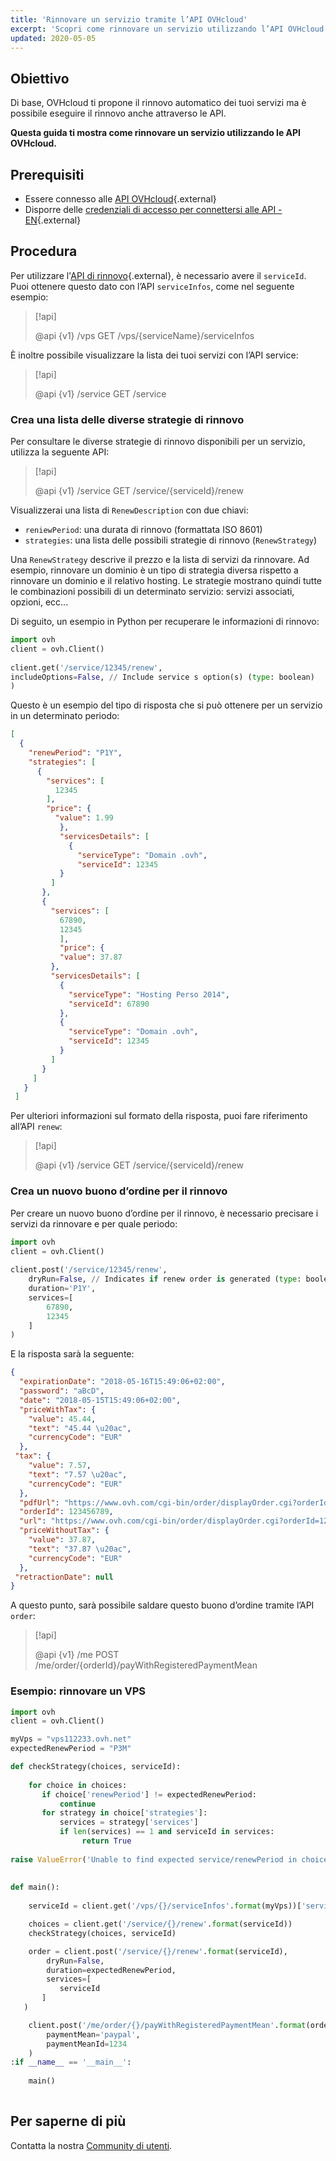 ```yaml
---
title: 'Rinnovare un servizio tramite l’API OVHcloud'
excerpt: 'Scopri come rinnovare un servizio utilizzando l’API OVHcloud'
updated: 2020-05-05
---
```


## Obiettivo

Di base, OVHcloud ti propone il rinnovo automatico dei tuoi servizi ma è possibile eseguire il rinnovo anche attraverso le API.

**Questa guida ti mostra come rinnovare un servizio utilizzando le API OVHcloud.**

## Prerequisiti

- Essere connesso alle [API OVHcloud](https://api.ovh.com/){.external}
- Disporre delle [credenziali di accesso per connettersi alle API - EN](/pages/manage_and_operate/api/first-steps){.external}

## Procedura

Per utilizzare l'[API di rinnovo](https://api.ovh.com/console/#/service/{serviceId}/renew#GET){.external}, è necessario avere il `serviceId`. Puoi ottenere questo dato con l’API `serviceInfos`, come nel seguente esempio:

> [!api]
>
> @api {v1} /vps GET /vps/{serviceName}/serviceInfos
>

È inoltre possibile visualizzare la lista dei tuoi servizi con l’API service:

> [!api]
>
> @api {v1} /service GET /service
>

### Crea una lista delle diverse strategie di rinnovo

Per consultare le diverse strategie di rinnovo disponibili per un servizio, utilizza la seguente API:

> [!api]
>
> @api {v1} /service GET /service/{serviceId}/renew
>

Visualizzerai una lista di `RenewDescription` con due chiavi:
     
* `reniewPeriod`: una durata di rinnovo (formattata ISO 8601)
* `strategies`: una lista delle possibili strategie di rinnovo (`RenewStrategy`)

Una `RenewStrategy` descrive il prezzo e la lista di servizi da rinnovare. Ad esempio, rinnovare un dominio è un tipo di strategia diversa rispetto a rinnovare un dominio e il relativo hosting. Le strategie mostrano quindi tutte le combinazioni possibili di un determinato servizio: servizi associati, opzioni, ecc...

Di seguito, un esempio in Python per recuperare le informazioni di rinnovo:
     
```python
import ovh
client = ovh.Client()
     
client.get('/service/12345/renew',
includeOptions=False, // Include service s option(s) (type: boolean)
)
```
     
Questo è un esempio del tipo di risposta che si può ottenere per un servizio in un determinato periodo:
     
```json
[
  {
    "renewPeriod": "P1Y",
    "strategies": [
      {
        "services": [
          12345
        ],
        "price": {
          "value": 1.99
           },
           "servicesDetails": [
             {
               "serviceType": "Domain .ovh",
               "serviceId": 12345
           }
         ]
       },
       {
         "services": [
           67890,
           12345
           ],
           "price": {
           "value": 37.87
         },
         "servicesDetails": [
           {
             "serviceType": "Hosting Perso 2014",
             "serviceId": 67890
           },
           {
             "serviceType": "Domain .ovh",
             "serviceId": 12345
           }
         ]
       }
     ]
   }
 ]
```

Per ulteriori informazioni sul formato della risposta, puoi fare riferimento all’API `renew`:

> [!api]
>
> @api {v1} /service GET /service/{serviceId}/renew
>

 
### Crea un nuovo buono d’ordine per il rinnovo

Per creare un nuovo buono d’ordine per il rinnovo, è necessario precisare i servizi da rinnovare e per quale periodo:    
     
```python
import ovh
client = ovh.Client()
 
client.post('/service/12345/renew',
    dryRun=False, // Indicates if renew order is generated (type: boolean)
    duration='P1Y',
    services=[
        67890,
        12345
    ]
)
```

E la risposta sarà la seguente:
     
```json
{
  "expirationDate": "2018-05-16T15:49:06+02:00",
  "password": "aBcD",
  "date": "2018-05-15T15:49:06+02:00",
  "priceWithTax": {
    "value": 45.44,
    "text": "45.44 \u20ac",
    "currencyCode": "EUR"
  },
 "tax": {
    "value": 7.57,
    "text": "7.57 \u20ac",
    "currencyCode": "EUR"
  },
  "pdfUrl": "https://www.ovh.com/cgi-bin/order/displayOrder.cgi?orderId=123456789&orderPassword=aBcD",
  "orderId": 123456789,
  "url": "https://www.ovh.com/cgi-bin/order/displayOrder.cgi?orderId=123456789&orderPassword=aBcD",
  "priceWithoutTax": {
    "value": 37.87,
    "text": "37.87 \u20ac",
    "currencyCode": "EUR"
  },
 "retractionDate": null
}
```

A questo punto, sarà possibile saldare questo buono d’ordine tramite l’API `order`:

     
> [!api]
>
> @api {v1} /me POST /me/order/{orderId}/payWithRegisteredPaymentMean
>

### Esempio: rinnovare un VPS

```python
import ovh
client = ovh.Client()

myVps = "vps112233.ovh.net"
expectedRenewPeriod = "P3M"

def checkStrategy(choices, serviceId):
     
    for choice in choices:
       if choice['renewPeriod'] != expectedRenewPeriod:
           continue
       for strategy in choice['strategies']:
           services = strategy['services']
           if len(services) == 1 and serviceId in services:
                return True
     
raise ValueError('Unable to find expected service/renewPeriod in choices')
     
     
def main():
     
    serviceId = client.get('/vps/{}/serviceInfos'.format(myVps))['serviceId']

    choices = client.get('/service/{}/renew'.format(serviceId))
    checkStrategy(choices, serviceId)

    order = client.post('/service/{}/renew'.format(serviceId),
        dryRun=False,
        duration=expectedRenewPeriod,
        services=[
           serviceId
       ]
   )

    client.post('/me/order/{}/payWithRegisteredPaymentMean'.format(order['orderId']),
        paymentMean='paypal',
        paymentMeanId=1234
    )
:if __name__ == '__main__':
 
    main()
 
```

## Per saperne di più

Contatta la nostra [Community di utenti](/links/community).